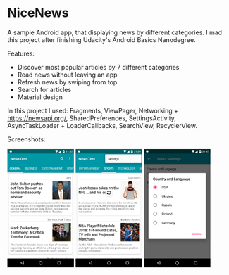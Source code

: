 # NiceNews
A sample Android app, that displaying news by different categories. I mad this project after finishing Udacity's Android Basics Nanodegree.

Features: 
- Discover most popular articles by 7 different categories
- Read news without leaving an app
- Refresh news by swiping from top
- Search for articles
- Material design

In this project I used: Fragments, ViewPager, Networking + https://newsapi.org/, SharedPreferences, SettingsActivity, AsyncTaskLoader + LoaderCallbacks, SearchView, RecyclerView.

Screenshots:

<img src="Screenshots/menu_1.png" width="30%" /> <img src="Screenshots/menu_2.png" width="30%" /> <img src="Screenshots/settings.png" width="30%" />
